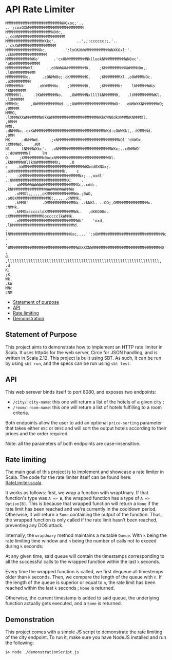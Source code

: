 # API Rate Limiter

```
MMMMMMMMMMMMMMMMMMMMMMMMWXOxoc;'..            ..';coxOXWMMMMMMMMMMMMMMMMMMMMMMMM
MMMMMMMMMMMMMMMMMMMMN0dc,.                            .,cd0NMMMMMMMMMMMMMMMMMMMM
MMMMMMMMMMMMMMMMWXkc'.         ..',;:cccccc:;,'..         .'ckXWMMMMMMMMMMMMMMMM
MMMMMMMMMMMMMMNkc.       .':lxOKXNWMMMMMMMMMMWNXKOxl:'.       .ckNMMMMMMMMMMMMMM
MMMMMMMMMMMWKo'      .'cx0NWMMMMMMMNkllookNMMMMMMMMMWN0xc'.      'oKWMMMMMMMMMMM
MMMMMMMMMWKl.     .,o0NWWXNMMMMMMMM0,    ;KMMMMMMMMNXWMMMN0o,.     .l0WMMMMMMMMM
MMMMMMMMXo.     .cONMW0o;.cKMMMMMMMK,    ;KMMMMMMMXl.,o0WMMMNOc.     .oXMMMMMMMM
MMMMMMNk'     .oKWMMMNo.   ;0MMMMMM0,    ;KMMMMMMK:    lNMMMMMWKo.     'kNMMMMMM
MMMMMXl.    .lKWMMMMMMNo.   ,OWMMMMNxllllkNMMMMM0,   .lXMMMMMMMMWKl.    .lXMMMMM
MMMM0;     ,OWMMMMMMMMMNd. .;OWMMMMMMMMMMMMMMMMWO:. .oNMWXKNMMMMMMWO;     ;0MMMM
MMMO,    .lXMMWXXWMMMMMMW0kKWMMMMMMMMMMMMMMMMMMMMWKkOWNOdkXWMMNKNMMMXl.    ,0MMM
MM0,    .dNMMNo..cxKWMMMMMMMMMMMMMMMMMMMMMMMMMMMMMMWKd:cOWWXkl,.:KMMMNd.    ,0MM
MK;    .dNMMWd.    .;xNMMMMMMMMMMMMMMMMMMMMMMMMMMNOl''dXWOc.     :XMMMWd.    ;KM
Nl     lNMMMWXkc'.  .oNMMMMMMMMMMMMMMMMMMMMMMMWXx;..c0WMWO'   .:d0WMMMMNl     lN
O.    ;XMMMMMMMMN0ocxNMMMMMMMMMMMMMMMMMMMMMMW0l.  ,kNMMMMW0llkXWMMMMMMMMX;    .O
c    .kWMMMMMMMMMMMMMMMMMMMMMMMMMMWKkdd0XNXx;.  .oXMMMMMMMMMMMMMMMMMMMMMMk.    c
.    :XMMMMMMMMMMMMMMMMMMMMMMMMMNx;..,oxdl'   .:0WMMMMMMMMMMMMMMMMMMMMMMMX:    .
     oWMMWWWWWWWWMMMMMMMMMMMMMMXc..cdd:.     ,kNMMMMMMMMMMMMMMWWWWWWWWWMMWo
    .xMMXl,,,,,,cKMMMMMMMMMMMMWo.;0WO,     .o00XMMMMMMMMMMMMMMO:,,,,,,dNMMk.
    .kMM0'      .OMMMMMMMMMMMMNc .:kNKl. .:OO;,OMMMMMMMMMMMMMMx.      :NMMk.
    .kMMXxcccccldXMMMMMMMMMMMMWk.   ,dKKO00o. cXMMMMMMMMMMMMMM0occccclkWMMk.
    .xMMMMMMMMMMMMMMMMMMMMMMMMMWk'    'oxd, .lKMMMMMMMMMMMMMMMMMMMMMMMMMMMd.
.    lNMMMMMMMMMMMMMMMMMMMMMMMMMMXxc,...'':o0WMMMMMMMMMMMMMMMMMMMMMMMMMMMNc    .
,    '0MMMMMMMMMMMMMMMMMMMMMMMMMMMMMWXXXXNWMMMMMMMMMMMMMMMMMMMMMMMMMMMMMM0'    ,
d.    ,llllllllllllllllllllllllllllllllllllllllllllllllllllllllllllllllll,    .d
K;                                                                            ;K
Wk.                                                                          .kW
MNc                                                                          cNM
```

- [Statement of purpose](#statement-of-purpose)
- [API](#api)
- [Rate limiting](#rate-limiting)
- [Demonstration](#demonstration)

## Statement of Purpose

This project aims to demonstrate how to implement an HTTP rate limiter in Scala.
It uses http4s for the web server, Circe for JSON handling, and is written in Scala 2.12.
This project is built using SBT. As such, it can be run by using `sbt run`, and the specs can be
run using `sbt test`.

## API

This web serever binds itself to port 8080, and exposes two endpoints:

- `/city/:city-name`: this one will return a list of the hotels of a given city ;
- `/room/:room-name`: this one will return a list of hotels fulfilling to a room criteria.

Both endpoints allow the user to add an optional `price-sorting` parameter that takes either `ASC`
or `DESC` and will sort the output hotels according to their prices and the order required.

Note: all the parameters of both endpoints are case-insensitive.

## Rate limiting

The main goal of this project is to implement and showcase a rate limiter in Scala.
The code for the rate limiter itself can be found here: [RateLimiter.scala](src/main/scala/ratelimiting/RateLimiter.scala).

It works as follows: first, we wrap a function with wrapUnary. If that function's type was `A => B`,
the wrapped function has a type of `A => Option[B]`. This is because that wrapped function will
return a `None` if the rate limit has been reached and we're currently in the cooldown period.
Otherwise, it will return a `Some` containing the output of the function.
Thus, the wrapped function is only called if the rate limit hasn't been reached, preventing any
DOS attack.

Internally, the `wrapUnary` method maintains a mutable `Queue`.
With `k` being the rate limiting time window and `n` being the number of calls not to exceed
during `k` seconds:

At any given time, said queue will contain the timestamps corresponding to all the successful calls
to the wrapped function within the last `k` seconds.

Every time the wrapped function is called, we first dequeue all timestemps older than `k` seconds.
Then, we compare the length of the queue with `n`.
If the length of the queue is superior or equal to `n`, the rate limit has been reached within the
last `k` seconds ; `None` is returned.

Otherwise, the current timestamp is added to said queue, the underlying function actually gets
executed, and a `Some` is returned.

## Demonstration

This project comes with a simple JS script to demonstrate the rate limiting of the city endpoint.
To run it, make sure you have NodeJS installed and run the following:
```
$> node ./demonstrationScript.js
```

